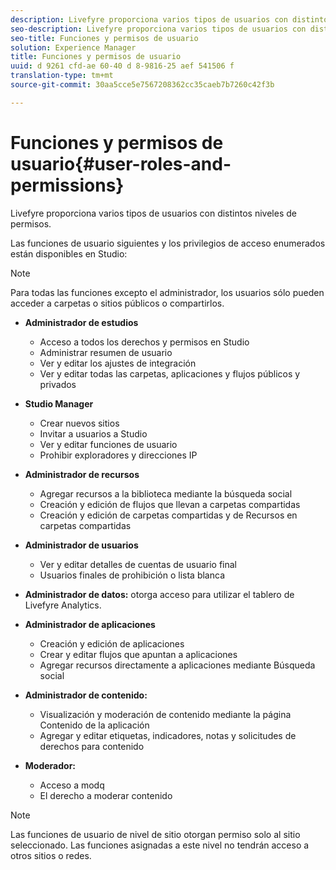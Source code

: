 ```yaml
---
description: Livefyre proporciona varios tipos de usuarios con distintos niveles de permisos.
seo-description: Livefyre proporciona varios tipos de usuarios con distintos niveles de permisos.
seo-title: Funciones y permisos de usuario
solution: Experience Manager
title: Funciones y permisos de usuario
uuid: d 9261 cfd-ae 60-40 d 8-9816-25 aef 541506 f
translation-type: tm+mt
source-git-commit: 30aa5cce5e7567208362cc35caeb7b7260c42f3b

---
```



# Funciones y permisos de usuario{#user-roles-and-permissions}

Livefyre proporciona varios tipos de usuarios con distintos niveles de permisos.

Las funciones de usuario siguientes y los privilegios de acceso enumerados están disponibles en Studio:

>[!NOTE]
>
>Para todas las funciones excepto el administrador, los usuarios sólo pueden acceder a carpetas o sitios públicos o compartirlos.

* **Administrador de estudios**
   * Acceso a todos los derechos y permisos en Studio
   * Administrar resumen de usuario
   * Ver y editar los ajustes de integración
   * Ver y editar todas las carpetas, aplicaciones y flujos públicos y privados

* **Studio Manager**
   * Crear nuevos sitios
   * Invitar a usuarios a Studio
   * Ver y editar funciones de usuario
   * Prohibir exploradores y direcciones IP

* **Administrador de recursos**
   * Agregar recursos a la biblioteca mediante la búsqueda social
   * Creación y edición de flujos que llevan a carpetas compartidas
   * Creación y edición de carpetas compartidas y de Recursos en carpetas compartidas

* **Administrador de usuarios**
   * Ver y editar detalles de cuentas de usuario final
   * Usuarios finales de prohibición o lista blanca

* **Administrador de datos:** otorga acceso para utilizar el tablero de Livefyre Analytics.
* **Administrador de aplicaciones**
   * Creación y edición de aplicaciones
   * Crear y editar flujos que apuntan a aplicaciones
   * Agregar recursos directamente a aplicaciones mediante Búsqueda social

* **Administrador de contenido:**
   * Visualización y moderación de contenido mediante la página Contenido de la aplicación
   * Agregar y editar etiquetas, indicadores, notas y solicitudes de derechos para contenido

* **Moderador:**
   * Acceso a modq
   * El derecho a moderar contenido

>[!NOTE]
>
>Las funciones de usuario de nivel de sitio otorgan permiso solo al sitio seleccionado. Las funciones asignadas a este nivel no tendrán acceso a otros sitios o redes.
